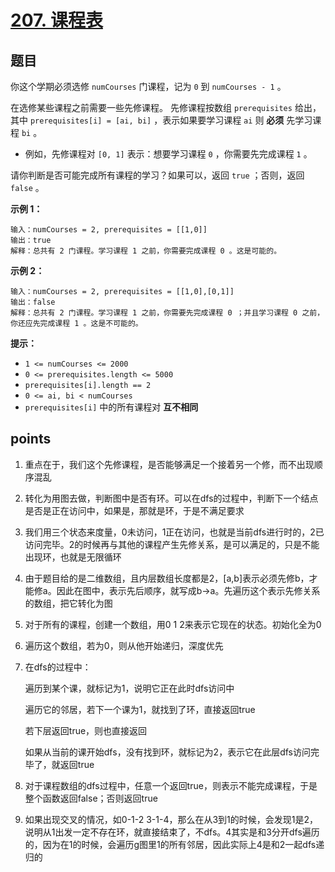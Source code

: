 # [207. 课程表](https://leetcode.cn/problems/course-schedule/)



## 题目

你这个学期必须选修 `numCourses` 门课程，记为 `0` 到 `numCourses - 1` 。

在选修某些课程之前需要一些先修课程。 先修课程按数组 `prerequisites` 给出，其中 `prerequisites[i] = [ai, bi]` ，表示如果要学习课程 `ai` 则 **必须** 先学习课程 `bi` 。

- 例如，先修课程对 `[0, 1]` 表示：想要学习课程 `0` ，你需要先完成课程 `1` 。

请你判断是否可能完成所有课程的学习？如果可以，返回 `true` ；否则，返回 `false` 。

 

**示例 1：**

```
输入：numCourses = 2, prerequisites = [[1,0]]
输出：true
解释：总共有 2 门课程。学习课程 1 之前，你需要完成课程 0 。这是可能的。
```

**示例 2：**

```
输入：numCourses = 2, prerequisites = [[1,0],[0,1]]
输出：false
解释：总共有 2 门课程。学习课程 1 之前，你需要先完成课程 0 ；并且学习课程 0 之前，你还应先完成课程 1 。这是不可能的。
```

 

**提示：**

- `1 <= numCourses <= 2000`
- `0 <= prerequisites.length <= 5000`
- `prerequisites[i].length == 2`
- `0 <= ai, bi < numCourses`
- `prerequisites[i]` 中的所有课程对 **互不相同**



## points

1. 重点在于，我们这个先修课程，是否能够满足一个接着另一个修，而不出现顺序混乱

2. 转化为用图去做，判断图中是否有环。可以在dfs的过程中，判断下一个结点是否是正在访问中，如果是，那就是环，于是不满足要求

3. 我们用三个状态来度量，0未访问，1正在访问，也就是当前dfs进行时的，2已访问完毕。2的时候再与其他的课程产生先修关系，是可以满足的，只是不能出现环，也就是无限循环

4. 由于题目给的是二维数组，且内层数组长度都是2，[a,b]表示必须先修b，才能修a。因此在图中，表示先后顺序，就写成b->a。先遍历这个表示先修关系的数组，把它转化为图

5. 对于所有的课程，创建一个数组，用0 1 2来表示它现在的状态。初始化全为0

6. 遍历这个数组，若为0，则从他开始递归，深度优先

7. 在dfs的过程中：

   遍历到某个课，就标记为1，说明它正在此时dfs访问中

   遍历它的邻居，若下一个课为1，就找到了环，直接返回true

   若下层返回true，则也直接返回

   如果从当前的课开始dfs，没有找到环，就标记为2，表示它在此层dfs访问完毕了，就返回true

8. 对于课程数组的dfs过程中，任意一个返回true，则表示不能完成课程，于是整个函数返回false；否则返回true

9. 如果出现交叉的情况，如0-1-2  3-1-4，那么在从3到1的时候，会发现1是2，说明从1出发一定不存在环，就直接结束了，不dfs。4其实是和3分开dfs遍历的，因为在1的时候，会遍历g图里1的所有邻居，因此实际上4是和2一起dfs递归的
